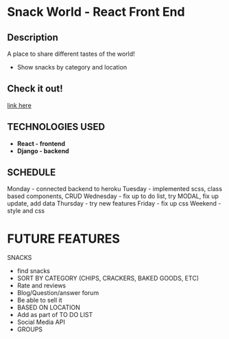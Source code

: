 # Snack World - React Front End 
## Description
A place to share different tastes of the world! 
- Show snacks by category and location 
## Check it out! 
[link here](https://snack-world-react-front.herokuapp.com/home)


## TECHNOLOGIES USED
- **React - frontend** 
- **Django - backend** 

## SCHEDULE
Monday - connected backend to heroku
Tuesday - implemented scss, class based components, CRUD
Wednesday - fix up to do list, try MODAL, fix up update, add data
Thursday - try new features 
Friday - fix up css 
Weekend - style and css 

# FUTURE FEATURES
SNACKS 
- find snacks 
- SORT BY CATEGORY (CHIPS, CRACKERS, BAKED GOODS, ETC)
- Rate and reviews 
- Blog/Question/answer forum
- Be able to sell it
- BASED ON LOCATION
- Add as part of TO DO LIST
- Social Media API 
- GROUPS





